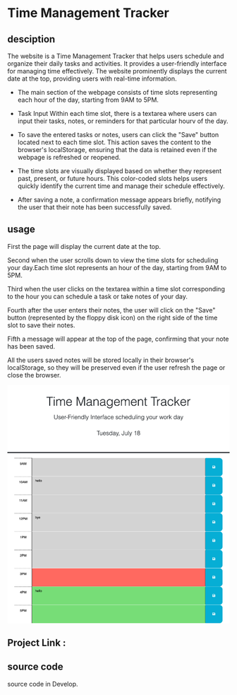 # Time Management Tracker

## desciption

The website is a Time Management Tracker that helps users schedule and organize their daily tasks and activities. It provides a user-friendly interface for managing time effectively. The website prominently displays the current date at the top, providing users with real-time information.

- The main section of the webpage consists of time slots representing each hour of the day, starting from 9AM to 5PM.

- Task Input Within each time slot, there is a textarea where users can input their tasks, notes, or reminders for that particular hourv of the day.

- To save the entered tasks or notes, users can click the "Save" button located next to each time slot. This action saves the content to the browser's localStorage, ensuring that the data is retained even if the webpage is refreshed or reopened.

- The time slots are visually displayed based on whether they represent past, present, or future hours. This color-coded slots helps users quickly identify the current time and manage their schedule effectively.

- After saving a note, a confirmation message appears briefly, notifying the user that their note has been successfully saved.

## usage

First the page will display the current date at the top.

Second when the user scrolls down to view the time slots for scheduling your day.Each time slot represents an hour of the day, starting from 9AM to 5PM.

Third when the user clicks on the textarea within a time slot corresponding to the hour you can schedule a task or take notes of your day.

Fourth after the user enters their notes, the user will click on the "Save" button (represented by the floppy disk icon) on the right side of the time slot to save their notes.

Fifth a message will appear at the top of the page, confirming that your note has been saved.

All the users saved notes will be stored locally in their browser's localStorage, so they will be preserved even if the user refresh the page or close the browser.

![Website screenshot](/images/tracker.html.png)

## Project Link :

## source code

source code in Develop.
